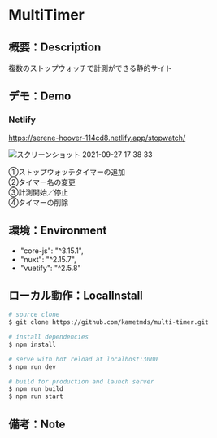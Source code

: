 # MultiTimer

## 概要：Description
複数のストップウォッチで計測ができる静的サイト

## デモ：Demo
### Netlify
https://serene-hoover-114cd8.netlify.app/stopwatch/

![スクリーンショット 2021-09-27 17 38 33](https://user-images.githubusercontent.com/51075691/134875882-51cd655d-f0b9-403c-90ae-6aa2c90ff31e.png)

①ストップウォッチタイマーの追加  
②タイマー名の変更  
③計測開始／停止  
④タイマーの削除  

## 環境：Environment
- "core-js": "^3.15.1",
- "nuxt": "^2.15.7",
- "vuetify": "^2.5.8"

## ローカル動作：LocalInstall
```bash
# source clone
$ git clone https://github.com/kametmds/multi-timer.git

# install dependencies
$ npm install

# serve with hot reload at localhost:3000
$ npm run dev

# build for production and launch server
$ npm run build
$ npm run start
```

## 備考：Note
